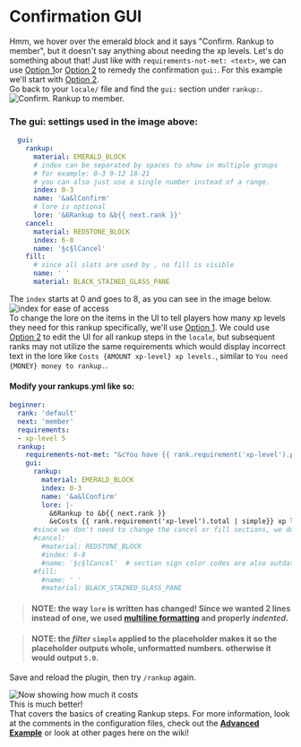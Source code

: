 # Confirmation GUI
Hmm, we hover over the emerald block and it says "Confirm. Rankup to member", but it doesn't say anything about needing the xp levels. Let's do something about that!
Just like with `requirements-not-met: <text>`, we can use [Option 1](../Basic-Configuration-Example/Wrong-message.md#option-1)or [Option 2](../Basic-Configuration-Example/Wrong-message.md#option-2) to remedy the confirmation `gui:`. For this example we'll start with [Option 2](../Basic-Configuration-Example/Wrong-message.md#option-2).  
Go back to your `locale/` file and find the `gui:` section under `rankup:`.  
![Confirm. Rankup to member.](https://i.imgur.com/US7layr.png)  
### The gui: settings used in the image above:
```yaml
  gui:
    rankup:
      material: EMERALD_BLOCK
      # index can be separated by spaces to show in multiple groups
      # for example: 0-3 9-12 18-21
      # you can also just use a single number instead of a range.
      index: 0-3
      name: '&a&lConfirm'
      # lore is optional
      lore: '&6Rankup to &b{{ next.rank }}'
    cancel:
      material: REDSTONE_BLOCK
      index: 6-8
      name: '§c§lCancel'
    fill:
      # since all slots are used by , no fill is visible
      name: ' '
      material: BLACK_STAINED_GLASS_PANE
```
The `index` starts at 0 and goes to 8, as you can see in the image below.  
![index for ease of access](https://i.imgur.com/ObvOjki.png)  
To change the lore on the items in the UI to tell players how many xp levels they need for this rankup specifically, we'll use [Option 1](../Basic-Configuration-Example/Wrong-message.md#option-1). We could use [Option 2](../Basic-Configuration-Example/Wrong-message.md#option-2) to edit the UI for all rankup steps in the `locale`, but subsequent ranks may not utilize the same requirements which would display incorrect text in the lore like `Costs {AMOUNT xp-level} xp levels.`, similar to `You need {MONEY} money to rankup.`.  
#### Modify your rankups.yml like so:  
```yaml
beginner:
  rank: 'default'
  next: 'member'
  requirements:
  - xp-level 5
  rankup:
    requirements-not-met: "&cYou have {{ rank.requirement('xp-level').progress }}, and need {{ rank.requirement('xp-level').total }} xp levels to rankup!"
    gui:
      rankup:
        material: EMERALD_BLOCK
        index: 0-3
        name: '&a&lConfirm'
        lore: |-
          &6Rankup to &b{{ next.rank }}
          &eCosts {{ rank.requirement('xp-level').total | simple}} xp levels.
      #since we don't need to change the cancel or fill sections, we don't need them in the rankups.yml
      #cancel:
        #material: REDSTONE_BLOCK
        #index: 6-8
        #name: '§c§lCancel'  # section sign color codes are also outdated
      #fill:
        #name: ' '
        #material: BLACK_STAINED_GLASS_PANE
```  
> #### **NOTE:** the way `lore` is written has changed! Since we wanted 2 lines instead of one, we used **[multiline formatting](../Core-Files/FAQ.md#how-do-i-write-multi-line-messages)** and properly _indented_.  

> #### **NOTE:** the _filter_ `simple` applied to the placeholder makes it so the placeholder outputs whole, unformatted numbers. otherwise it would output `5.0`.
Save and reload the plugin, then try `/rankup` again.

![Now showing how much it costs](https://i.imgur.com/Fao0ueo.png)  
This is much better!  
That covers the basics of creating Rankup steps. For more information, look at the comments in the configuration files, check out the **[Advanced Example](../Advanced-Configuration-Example/Back-to-basics.md)** or look at other pages here on the wiki!
